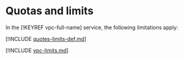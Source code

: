 # Quotas and limits

In the [!KEYREF vpc-full-name] service, the following limitations apply:

[!INCLUDE [quotes-limits-def.md](../../_includes/quotes-limits-def.md)]

[!INCLUDE [vpc-limits.md](../../_includes/vpc-limits.md)]

